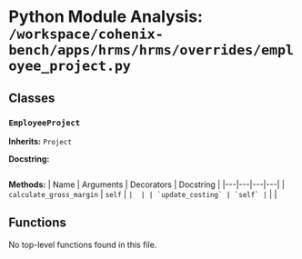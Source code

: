 # Python Module Analysis: `/workspace/cohenix-bench/apps/hrms/hrms/overrides/employee_project.py`

## Classes

### `EmployeeProject`
**Inherits:** `Project`


**Docstring:**
```

```

**Methods:**
| Name | Arguments | Decorators | Docstring |
|---|---|---|---|
| `calculate_gross_margin` | `self` | `` |  |
| `update_costing` | `self` | `` |  |





## Functions

No top-level functions found in this file.
